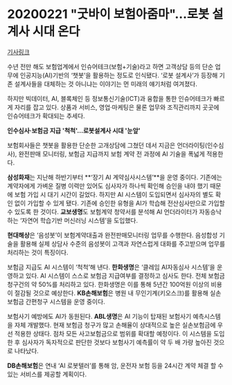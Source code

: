 # 20200221 **"굿바이 보험아줌마"…로봇 설계사 시대 온다**

[기사링크](https://m.news.naver.com/read.nhn?mode=LSD&sid1=001&oid=008&aid=0004361320)



수년 전만 해도 보험업계에서 인슈어테크(보험+기술)라고 하면 고객상담 등의 단순 업무에 인공지능(AI)기반의 ‘챗봇’을 활용하는 정도로 인식됐다. ‘로봇 설계사’가 등장해 기존 설계사들을 대체하는 것 아니냐는 이야기는 먼 미래의 얘기처럼 여겨졌다.

하지만 빅데이터, AI, 블록체인 등 정보통신기술(ICT)과 융합을 통한 인슈어테크가 빠르게 자리를 잡고 있다. 상품과 서비스, 영업·마케팅은 물론 업무와 조직관리까지 곳곳에 인슈어테크가 확대되는 추세다.



**인수심사·보험금 지급 '척척'…로봇설계사 시대 '눈앞'**



보험회사들은 챗봇을 활용한 단순한 고개상담에 그쳤던 데서 지금은 언더라이팅(인수심사), 완전판매 모니터링, 보험금 지급까지 보험 계약 전 과정에 AI 기술을 폭넓게 적용한다.

**삼성화재**는 지난해 하반기부터 **‘장기 AI 계약심사시스템’**을 운영 중이다. 기존에는 계약자에게 가벼운 질병 이력만 있어도 심사자가 하나씩 확인해 승인을 내야 했기 때문에 보험 가입 시 대기 시간이 길었다. 하지만 AI 시스템이 도입되면서 심사자의 별도 확인 없이 가입할 수 있게 됐다. 기존에 승인한 유형을 AI가 학습해 전산심사만으로 가입할 수 있도록 한 것이다. **교보생명**도 보험계약 청약서를 분석해 AI 언더라이터가 자동승낙하는 ‘자연어 학습기반 머신러닝 시스템’을 도입했다.

**현대해상**은 ‘음성봇’이 보험계약대출과 완전판매모니터링 업무를 수행한다. 음성합성 기술을 활용해 실제 상담사 수준의 음성봇이 고객과 자연스럽게 대화를 주고받으며 업무를 처리하는 것이 특징이다.

보험금 지급도 AI 시스템이 ‘척척’해 낸다. **한화생명**은 ‘클레임 AI자동심사 시스템’을 운영하고 있다. AI 시스템이 스스로 보험금 지급여부를 결정하고 심사도 한다. 전체 보험금 청구건의 약 50%를 처리하고 있다. 한화생명은 이를 통해 5년간 100억원 이상의 비용이 절감될 것으로 예상한다. **KB손해보험**은 병원 내 무인기계(키오스크)를 활용해 실손보험금 간편청구 시스템을 운영 중이다.

보험사기 예방에도 AI가 동원된다. **ABL생명**은 AI 기능이 탑재된 보험사기 예측시스템을 자체 개발했다. 현재 보험금 청구가 많고 손해율이 상대적으로 높은 실손보험금에 우선 적용한 상태다. 점차 모든 사고보험금으로 범위를 확대할 예정이다. 이 시스템을 도입한 후 심사자가 독자적으로 판단한 것보다 보험사기 예측률이 약 두 배 가량 높아진 것으로 나타났다.

**DB손해보험**은 연내 ‘AI 로봇텔러’를 통해 암, 운전자 보험 등을 24시간 계약 체결 할 수 있는 서비스를 제공할 계획이다.